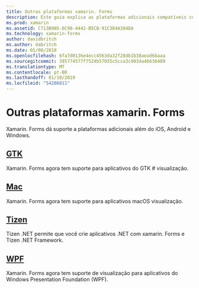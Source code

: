 ```yaml
---
title: Outras plataformas xamarin. Forms
description: Este guia explica as plataformas adicionais compatíveis com o xamarin. Forms.
ms.prod: xamarin
ms.assetid: C713B905-0C98-4442-B5CB-91C384A384DA
ms.technology: xamarin-forms
author: davidbritch
ms.author: dabritch
ms.date: 01/08/2018
ms.openlocfilehash: 6fa7d0136e4ecc4563da32f28db1b38aead6baaa
ms.sourcegitcommit: 395774577f7524b57035c5cca3c9034a4b636489
ms.translationtype: MT
ms.contentlocale: pt-BR
ms.lasthandoff: 01/10/2019
ms.locfileid: "54208811"
---
```

# <a name="xamarinforms-other-platforms"></a>Outras plataformas xamarin. Forms

Xamarin. Forms dá suporte a plataformas adicionais além do iOS, Android e Windows.

## <a name="gtkgtkmd"></a>[GTK](gtk.md)

Xamarin. Forms agora tem suporte para aplicativos do GTK # visualização.

## <a name="macmacmd"></a>[Mac](mac.md)

Xamarin. Forms agora tem suporte para aplicativos macOS visualização.

## <a name="tizentizenmd"></a>[Tizen](tizen.md)

Tizen .NET permite que você crie aplicativos .NET com xamarin. Forms e Tizen .NET Framework.

## <a name="wpfwpfmd"></a>[WPF](wpf.md)

Xamarin. Forms agora tem suporte de visualização para aplicativos do Windows Presentation Foundation (WPF).
